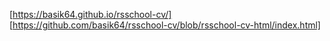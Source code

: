 [https://basik64.github.io/rsschool-cv/]
[https://github.com/basik64/rsschool-cv/blob/rsschool-cv-html/index.html]
